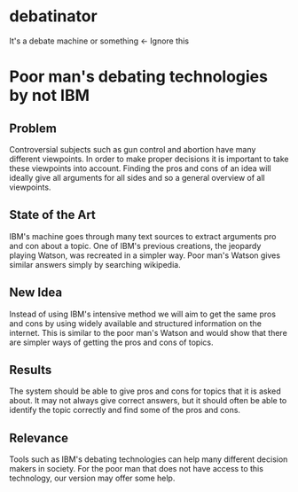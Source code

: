 # debatinator
It's a debate machine or something <- Ignore this

# Poor man's debating technologies by not IBM

## Problem
Controversial subjects such as gun control and abortion have many different viewpoints.
In order to make proper decisions it is important to take these viewpoints into account.
Finding the pros and cons of an idea will ideally give all arguments for all sides and so a general overview of all viewpoints.

## State of the Art
IBM's machine goes through many text sources to extract arguments pro and con about a topic.
One of IBM's previous creations, the jeopardy playing Watson, was recreated in a simpler way.
Poor man's Watson gives similar answers simply by searching wikipedia.

## New Idea
Instead of using IBM's intensive method we will aim to get the same pros and cons by using widely available and structured information on the internet.
This is similar to the poor man's Watson and would show that there are simpler ways of getting the pros and cons of topics.

## Results
The system should be able to give pros and cons for topics that it is asked about.
It may not always give correct answers, but it should often be able to identify the topic correctly and find some of the pros and cons.

## Relevance
Tools such as IBM's debating technologies can help many different decision makers in society.
For the poor man that does not have access to this technology, our version may offer some help.
